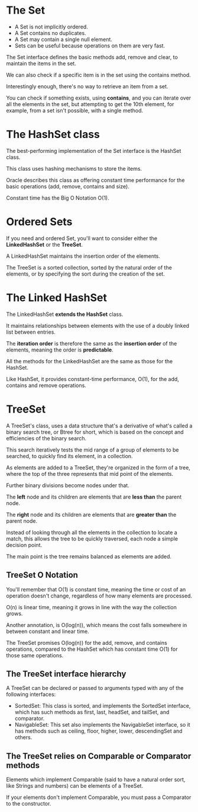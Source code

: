 # The Set

- A Set is not implicitly ordered.
- A Set contains no duplicates.
- A Set may contain a single null element.
- Sets can be useful because operations on them are very fast.

The Set interface defines the basic methods add, remove and clear,
to maintain the items in the set.

We can also check if a specific item is in the set using the contains
method.

Interestingly enough, there's no way to retrieve an item from a set.

You can check if something exists, using **contains**, and you can iterate
over all the elements in the set, but attempting to get the 10th element,
for example, from a set isn't possible, with a single method.

# The HashSet class

The best-performing implementation of the Set interface is the HashSet class.

This class uses hashing mechanisms to store the items.

Oracle describes this class as offering constant time performance for
the basic operations (add, remove, contains and size).

Constant time has the Big O Notation O(1).

# Ordered Sets

If you need and ordered Set, you'll want to consider either the
**LinkedHashSet** or the **TreeSet**.

A LinkedHashSet maintains the insertion order of the elements.

The TreeSet is a sorted collection, sorted by the natural order of the
elements, or by specifying the sort during the creation of the set.

# The Linked HashSet

The LinkedHashSet **extends the HashSet** class.

It maintains relationships between elements with the use of a doubly
linked list between entries.

The **iteration order** is therefore the same as the **insertion order**
of the elements, meaning the order is **predictable**.

All the methods for the LinkedHashSet are the same as those for the HashSet.

Like HashSet, it provides constant-time performance, O(1), for the add,
contains and remove operations.

# TreeSet

A TreeSet's class, uses a data structure that's a derivative of what's
called a binary search tree, or Btree for short, which is based on the
concept and efficiencies of the binary search.

This search iteratively tests the mid range of a group of elements to
be searched, to quickly find its element, in a collection.

As elements are added to a TreeSet, they're organized in the form of a tree,
where the top of the three represents that mid point of the elements.

Further binary divisions become nodes under that.

The **left** node and its children are elements that are **less than**
the parent node.

The **right** node and its children are elements that are **greater than**
the parent node.

Instead of looking through all the elements in the collection to locate
a match, this allows the tree to be quickly traversed, each node a simple
decision point.

The main point is the tree remains balanced as elements are added.

## TreeSet O Notation

You'll remember that O(1) is constant time, meaning the time or cost
of an operation doesn't change, regardless of how many elements are
processed.

O(n) is linear time, meaning it grows in line with the way the collection
grows.

Another annotation, is O(log(n)), which means the cost falls somewhere
in between constant and linear time.

The TreeSet promises O(log(n)) for the add, remove, and contains operations,
compared to the HashSet which has constant time O(1) for those same
operations.

## The TreeSet interface hierarchy

A TreeSet can be declared or passed to arguments typed with any of the
following interfaces:

- SortedSet: This class is sorted, and implements the SortedSet interface,
which has such methods as first, last, headSet, and tailSet, and
comparator.
- NavigableSet: This set also implements the NavigableSet interface, so
it has methods such as ceiling, floor, higher, lower, descendingSet
and others.

## The TreeSet relies on Comparable or Comparator methods

Elements which implement Comparable (said to have a natural order sort,
like Strings and numbers) can be elements of a TreeSet.

If your elements don't implement Comparable, you must pass a Comparator
to the constructor.
